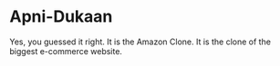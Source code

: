 # Apni-Dukaan
Yes, you guessed it right. It is the Amazon Clone. It is the clone of the biggest e-commerce website.
